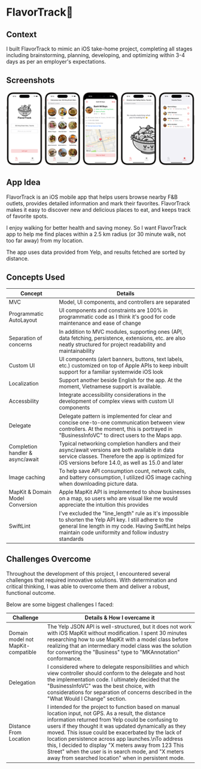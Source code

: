 # FlavorTrack🍜

## Context
I built FlavorTrack to mimic an iOS take-home project, completing all stages including brainstorming, planning, developing, and optimizing within 3-4 days as per an employer's expectations.

## Screenshots
![screenshot](screenshots/screenshot.png)

## App Idea
FlavorTrack is an iOS mobile app that helps users browse nearby F&B outlets, provides detailed information and mark their favorites. FlavorTrack makes it easy to discover new and delicious places to eat, and keeps track of favorite spots.

I enjoy walking for better health and saving money. So I want FlavorTrack app to help me find places within a 2.5 km radius (or 30 minute walk, not too far away) from my location.

The app uses data provided from Yelp, and results fetched are sorted by distance.

## Concepts Used
<table>
    <thead>
        <tr>
            <th>Concept</th>
            <th>Details</th>
        </tr>
    </thead>
    <tbody>
        <tr>
            <td>MVC</td>
            <td>Model, UI components, and controllers are separated</td>
        </tr>
        <tr>
            <td>Programmatic AutoLayout</td>
            <td>UI components and constraints are 100% in programmatic code as I think it's good for code maintenance and ease of change</td>
        </tr>
        <tr>
            <td>Separation of concerns</td>
            <td>In addition to MVC modules, supporting ones (API, data fetching, persistence, extensions, etc. are also neatly structured for project readability and maintainability</td>
        </tr>
        <tr>
            <td>Custom UI</td>
            <td>UI components (alert banners, buttons, text labels, etc.) customized on top of Apple APIs to keep inbuilt support for a familiar systemwide iOS look</td>
        </tr>
		<tr>
            <td>Localization</td>
            <td>Support another beside English for the app. At the moment, Vietnamese support is available.</td>
        </tr>
        <tr>
            <td>Accessbility</td>
            <td>Integrate accessibility considerations in the development of complex views with custom UI components</td>
        </tr>
        <tr>
            <td>Delegate</td>
            <td>Delegate pattern is implemented for clear and concise one-to-one communication between view controllers. At the moment, this is portrayed in "BusinessInfoVC" to direct users to the Maps app.</td>
        </tr>
        <tr>
            <td>Completion handler & async/await</td>
            <td>Typical networking completion handlers and their async/await versions are both available in data service classes. Therefore the app is optimized for iOS versions before 14.0, as well as 15.0 and later</td>
        </tr>
        <tr>
            <td>Image caching</td>
            <td>To help save API consumption count, network calls, and battery consumption, I utilized iOS image caching when downloading picture data.</td>
        </tr>
        <tr>
            <td>MapKit & Domain Model Conversion</td>
            <td>Apple MapKit API is implemented to show businesses on a map, so users who are visual like me would appreciate the intuition this provides</td>
        </tr>
		<tr>
            <td>SwiftLint</td>
            <td>I've excluded the "line_length" rule as it's impossible to shorten the Yelp API key. I still adhere to the general line length in my code. Having SwiftLint helps maintain code uniformity and follow industry standards</td>
        </tr>
    </tbody>
</table>

## Challenges Overcome
Throughout the development of this project, I encountered several challenges that required innovative solutions. With determination and critical thinking, I was able to overcome them and deliver a robust, functional outcome.

Below are some biggest challenges I faced:
<table>
    <thead>
        <tr>
            <th>Challenge</th>
            <th>Details & How I overcame it</th>
        </tr>
    </thead>
    <tbody>
        <tr>
            <td>Domain model not MapKit-compatible</td>
            <td>The Yelp JSON API is well-structured, but it does not work with iOS MapKit without modification. I spent 30 minutes researching how to use MapKit with a model class before realizing that an intermediary model class was the solution for converting the "Business" type to "MKAnnotation" conformance.</td>
        </tr>
        <tr>
            <td>Delegation</td>
            <td>I considered where to delegate responsibilities and which view controller should conform to the delegate and host the implementation code. I ultimately decided that the "BusinessInfoVC" was the best choice, with considerations for separation of concerns described in the "What Would I Change" section.</td>
        </tr>
        <tr>
            <td>Distance From Location</td>
            <td>I intended for the project to function based on manual location input, not GPS. As a result, the distance information returned from Yelp could be confusing to users if they thought it was updated dynamically as they moved. This issue could be exacerbated by the lack of location persistence across app launches.\nTo address this, I decided to display "X meters away from 123 This Street" when the user is in search mode, and "X meters away from searched location" when in persistent mode.</td>
        </tr>
    </tbody>
</table>
